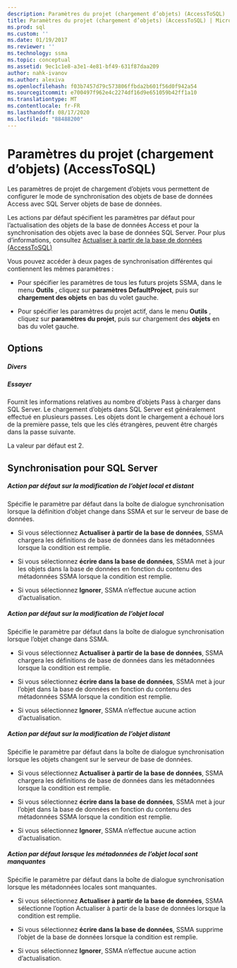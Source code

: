 ```yaml
---
description: Paramètres du projet (chargement d’objets) (AccessToSQL)
title: Paramètres du projet (chargement d’objets) (AccessToSQL) | Microsoft Docs
ms.prod: sql
ms.custom: ''
ms.date: 01/19/2017
ms.reviewer: ''
ms.technology: ssma
ms.topic: conceptual
ms.assetid: 9ec1c1e8-a3e1-4e81-bf49-631f87daa209
author: nahk-ivanov
ms.author: alexiva
ms.openlocfilehash: f03b7457d79c573806ffbda2b601f56d0f942a54
ms.sourcegitcommit: e700497f962e4c2274df16d9e651059b42ff1a10
ms.translationtype: MT
ms.contentlocale: fr-FR
ms.lasthandoff: 08/17/2020
ms.locfileid: "88488200"
---
```

# <a name="project-settings-loading-objects-accesstosql"></a>Paramètres du projet (chargement d’objets) (AccessToSQL)
Les paramètres de projet de chargement d’objets vous permettent de configurer le mode de synchronisation des objets de base de données Access avec SQL Server objets de base de données.  
  
Les actions par défaut spécifient les paramètres par défaut pour l’actualisation des objets de la base de données Access et pour la synchronisation des objets avec la base de données SQL Server. Pour plus d’informations, consultez [Actualiser à partir de la base de données &#40;AccessToSQL&#41;](../../ssma/access/refresh-from-database-accesstosql.md)  
  
Vous pouvez accéder à deux pages de synchronisation différentes qui contiennent les mêmes paramètres :  
  
-   Pour spécifier les paramètres de tous les futurs projets SSMA, dans le menu **Outils** , cliquez sur **paramètres DefaultProject**, puis sur **chargement des objets** en bas du volet gauche.  
  
-   Pour spécifier les paramètres du projet actif, dans le menu **Outils** , cliquez sur **paramètres du projet**, puis sur chargement des **objets** en bas du volet gauche.  
  
## <a name="options"></a>Options  
  
##### <a name="misc"></a>Divers  
  
##### <a name="attempts"></a>Essayer  
Fournit les informations relatives au nombre d’objets Pass à charger dans SQL Server. Le chargement d’objets dans SQL Server est généralement effectué en plusieurs passes. Les objets dont le chargement a échoué lors de la première passe, tels que les clés étrangères, peuvent être chargés dans la passe suivante.  
  
La valeur par défaut est 2.  
  
## <a name="synchronization-for-sql-server"></a>Synchronisation pour SQL Server  
  
##### <a name="default-action-on-local-and-remote-object-change"></a>Action par défaut sur la modification de l’objet local et distant  
Spécifie le paramètre par défaut dans la boîte de dialogue synchronisation lorsque la définition d’objet change dans SSMA et sur le serveur de base de données.  
  
-   Si vous sélectionnez **Actualiser à partir de la base de données**, SSMA chargera les définitions de base de données dans les métadonnées lorsque la condition est remplie.  
  
-   Si vous sélectionnez **écrire dans la base de données**, SSMA met à jour les objets dans la base de données en fonction du contenu des métadonnées SSMA lorsque la condition est remplie.  
  
-   Si vous sélectionnez **Ignorer**, SSMA n’effectue aucune action d’actualisation.  
  
##### <a name="default-action-on-local-object-change"></a>Action par défaut sur la modification de l’objet local  
Spécifie le paramètre par défaut dans la boîte de dialogue synchronisation lorsque l’objet change dans SSMA.  
  
-   Si vous sélectionnez **Actualiser à partir de la base de données**, SSMA chargera les définitions de base de données dans les métadonnées lorsque la condition est remplie.  
  
-   Si vous sélectionnez **écrire dans la base de données**, SSMA met à jour l’objet dans la base de données en fonction du contenu des métadonnées SSMA lorsque la condition est remplie.  
  
-   Si vous sélectionnez **Ignorer**, SSMA n’effectue aucune action d’actualisation.  
  
##### <a name="default-action-on-remote-object-change"></a>Action par défaut sur la modification de l’objet distant  
Spécifie le paramètre par défaut dans la boîte de dialogue synchronisation lorsque les objets changent sur le serveur de base de données.  
  
-   Si vous sélectionnez **Actualiser à partir de la base de données**, SSMA chargera les définitions de base de données dans les métadonnées lorsque la condition est remplie.  
  
-   Si vous sélectionnez **écrire dans la base de données**, SSMA met à jour l’objet dans la base de données en fonction du contenu des métadonnées SSMA lorsque la condition est remplie.  
  
-   Si vous sélectionnez **Ignorer**, SSMA n’effectue aucune action d’actualisation.  
  
##### <a name="default-action-when-local-object-metadata-is-missing"></a>Action par défaut lorsque les métadonnées de l’objet local sont manquantes  
Spécifie le paramètre par défaut dans la boîte de dialogue synchronisation lorsque les métadonnées locales sont manquantes.  
  
-   Si vous sélectionnez **Actualiser à partir de la base de données**, SSMA sélectionne l’option Actualiser à partir de la base de données lorsque la condition est remplie.  
  
-   Si vous sélectionnez **écrire dans la base de données**, SSMA supprime l’objet de la base de données lorsque la condition est remplie.  
  
-   Si vous sélectionnez **Ignorer**, SSMA n’effectue aucune action d’actualisation.  
  
